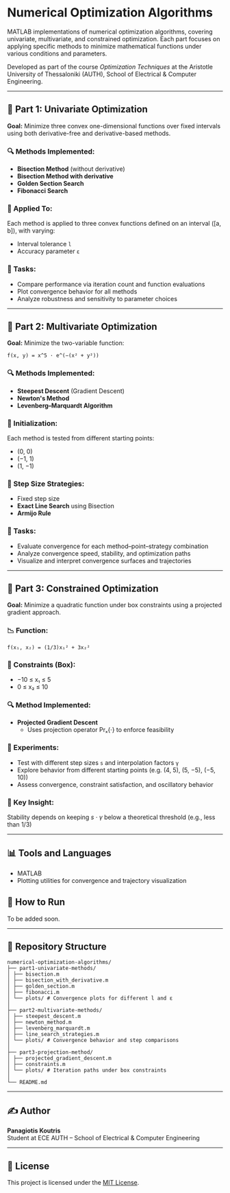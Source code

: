 # Numerical Optimization Algorithms

MATLAB implementations of numerical optimization algorithms, covering univariate, multivariate, and constrained optimization. Each part focuses on applying specific methods to minimize mathematical functions under various conditions and parameters.

Developed as part of the course *Optimization Techniques* at the Aristotle University of Thessaloniki (AUTH), School of Electrical & Computer Engineering.

---

## 📘 Part 1: Univariate Optimization

**Goal:** Minimize three convex one-dimensional functions over fixed intervals using both derivative-free and derivative-based methods.

### 🔍 Methods Implemented:
- **Bisection Method** (without derivative)
- **Bisection Method with derivative**
- **Golden Section Search**
- **Fibonacci Search**

### 🧪 Applied To:
Each method is applied to three convex functions defined on an interval \([a, b]\), with varying:
- Interval tolerance `l`
- Accuracy parameter `ε`

### 🔧 Tasks:
- Compare performance via iteration count and function evaluations
- Plot convergence behavior for all methods
- Analyze robustness and sensitivity to parameter choices

---

## 📘 Part 2: Multivariate Optimization

**Goal:** Minimize the two-variable function:

`f(x, y) = x^5 · e^(−(x² + y²))`

### 🔍 Methods Implemented:
- **Steepest Descent** (Gradient Descent)
- **Newton's Method**
- **Levenberg–Marquardt Algorithm**

### 🚀 Initialization:
Each method is tested from different starting points:
- (0, 0)
- (−1, 1)
- (1, −1)

### 🧭 Step Size Strategies:
- Fixed step size
- **Exact Line Search** using Bisection
- **Armijo Rule**

### 🔧 Tasks:
- Evaluate convergence for each method–point–strategy combination
- Analyze convergence speed, stability, and optimization paths
- Visualize and interpret convergence surfaces and trajectories

---

## 📘 Part 3: Constrained Optimization

**Goal:** Minimize a quadratic function under box constraints using a projected gradient approach.

### 📉 Function:

`f(x₁, x₂) = (1/3)x₁² + 3x₂²`


### 📐 Constraints (Box):
- −10 ≤ x₁ ≤ 5  
- 0 ≤ x₂ ≤ 10


### 🔍 Method Implemented:
- **Projected Gradient Descent**
  - Uses projection operator Prₓ{·}  to enforce feasibility

### 🧪 Experiments:
- Test with different step sizes `s` and interpolation factors `γ`
- Explore behavior from different starting points (e.g. (4, 5), (5, −5), (−5, 10))
- Assess convergence, constraint satisfaction, and oscillatory behavior

### 🧠 Key Insight:
Stability depends on keeping *s · γ*  below a theoretical threshold (e.g., less than 1/3)

---

## 📊 Tools and Languages

- MATLAB 
- Plotting utilities for convergence and trajectory visualization

## 🚀 How to Run

To be added soon.

---

## 📁 Repository Structure

```
numerical-optimization-algorithms/
├── part1-univariate-methods/
│ ├── bisection.m
│ ├── bisection_with_derivative.m
│ ├── golden_section.m
│ ├── fibonacci.m
│ └── plots/ # Convergence plots for different l and ε
│
├── part2-multivariate-methods/
│ ├── steepest_descent.m
│ ├── newton_method.m
│ ├── levenberg_marquardt.m
│ ├── line_search_strategies.m
│ └── plots/ # Convergence behavior and step comparisons
│
├── part3-projection-method/
│ ├── projected_gradient_descent.m
│ ├── constraints.m
│ └── plots/ # Iteration paths under box constraints
│
└── README.md
```

---

## ✍️ Author

**Panagiotis Koutris**  
Student at ECE AUTH – School of Electrical & Computer Engineering

---

## 📄 License

This project is licensed under the [MIT License](https://opensource.org/licenses/MIT).

